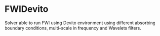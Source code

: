 # FWIDevito
Solver able to run FWI using Devito environment using different absorbing boundary conditions, multi-scale in frequency and Wavelets filters. 
